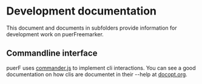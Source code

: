 # Development documentation

This document and documents in subfolders provide information for development work on puerFreemarker.

## Commandline interface

puerF uses [commander.js](https://github.com/tj/commander.js) to implement cli interactions.
You can see a good documentation on how clis are documentet in their --help at [docopt.org](http://docopt.org/).
